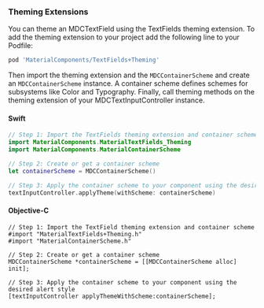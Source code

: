 ### Theming Extensions

You can theme an MDCTextField using the TextFields theming extension. To add the theming extension to your project add the following line to your Podfile:

```bash
pod 'MaterialComponents/TextFields+Theming'
```

Then import the theming extension and the `MDCContainerScheme` and create an `MDCContainerScheme` instance. A container scheme
defines schemes for subsystems like Color and Typography. Finally, call theming methods on the theming extension of your MDCTextInputController instance.

<!--<div class="material-code-render" markdown="1">-->
#### Swift
```swift
// Step 1: Import the TextFields theming extension and container scheme
import MaterialComponents.MaterialTextFields_Theming
import MaterialComponents.MaterialContainerScheme

// Step 2: Create or get a container scheme
let containerScheme = MDCContainerScheme()

// Step 3: Apply the container scheme to your component using the desired alwert style
textInputController.applyTheme(withScheme: containerScheme)
```

#### Objective-C

```objc
// Step 1: Import the TextField theming extension and container scheme
#import "MaterialTextFields+Theming.h"
#import "MaterialContainerScheme.h"

// Step 2: Create or get a container scheme
MDCContainerScheme *containerScheme = [[MDCContainerScheme alloc] init];

// Step 3: Apply the container scheme to your component using the desired alert style
[textInputController applyThemeWithScheme:containerScheme];
```
<!--</div>-->
